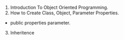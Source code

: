 1. Introduction To Object Oriented Programming.
2. How to Create Class, Object, Parameter Properties.
- public properties parameter.
3. Inheritence